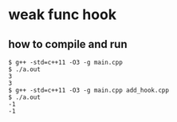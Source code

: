 # weak func hook

## how to compile and run
```
$ g++ -std=c++11 -O3 -g main.cpp
$ ./a.out
3
3
$ g++ -std=c++11 -O3 -g main.cpp add_hook.cpp
$ ./a.out
-1
-1
```
